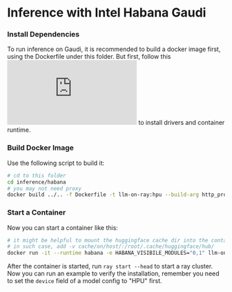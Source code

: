# Inference with Intel Habana Gaudi

### Install Dependencies
To run inference on Gaudi, it is recommended to build a docker image first, using the Dockerfile under this folder.
But first, follow this ![guide](https://docs.habana.ai/en/latest/Installation_Guide/Bare_Metal_Fresh_OS.html?highlight=installer#run-using-containers) to install drivers and container runtime.

### Build Docker Image

Use the following script to build it:
```bash
# cd to this folder
cd inference/habana
# you may not need proxy
docker build ../.. -f Dockerfile -t llm-on-ray:hpu --build-arg http_proxy=${http_proxy} --build-arg https_proxy=${https_proxy}
```

### Start a Container

Now you can start a container like this:
```bash
# it might be helpful to mount the huggingface cache dir into the container
# in such case, add -v cache/on/host/:/root/.cache/huggingface/hub/
docker run -it --runtime habana -e HABANA_VISIBILE_MODULES="0,1" llm-on-ray:hpu
```

After the container is started, run `ray start --head` to start a ray cluster. Now you can run an example to verify the installation, remember you need to set the `device` field of a model config to "HPU" first.